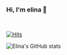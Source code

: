 ### Hi, I'm elina 👋

<br/>

[![Hits](https://hits.seeyoufarm.com/api/count/incr/badge.svg?url=https%3A%2F%2Fgithub.com%2FSEBelinapark&count_bg=%230D010F&title_bg=%239AE3DF&icon=&icon_color=%236452B5&title=hits&edge_flat=false)](https://hits.seeyoufarm.com)

![Elina's GitHub stats](https://github-readme-stats.vercel.app/api?username=SEBelinapark&show_icons=true&theme=radical)
